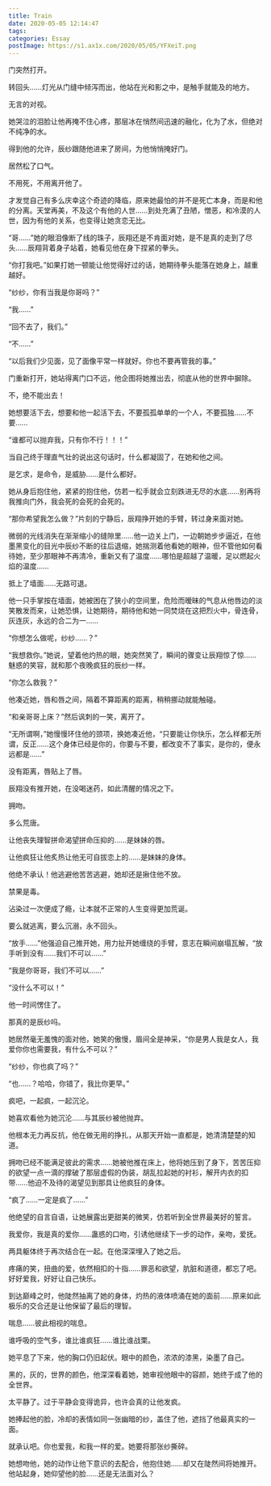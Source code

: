 ```yaml
---
title: Train
date: 2020-05-05 12:14:47
tags:
categories: Essay
postImage: https://s1.ax1x.com/2020/05/05/YFXeiT.png
---
```


门突然打开。

转回头……灯光从门缝中倾泻而出，他站在光和影之中，是触手就能及的地方。

无言的对视。

她哭泣的泪脸让他再掩不住心疼，那层冰在悄然间迅速的融化，化为了水，但绝对不纯净的水。

<!--more-->

得到他的允许，辰纱跟随他进来了房间，为他悄悄掩好门。

居然松了口气。

不用死，不用离开他了。

才发觉自己有多么庆幸这个奇迹的降临，原来她最怕的并不是死亡本身，而是和他的分离。天堂再美，不及这个有他的人世……到处充满了丑陋，憎恶，和冷漠的人世，因为有他的关系，也变得让她贪恋无比。

“哥……”她的眼泪像断了线的珠子，辰翔还是不肯面对她，是不是真的走到了尽头……辰翔背着身子站着，她看见他在身下捏紧的拳头。

“你打我吧。”如果打她一顿能让他觉得好过的话，她期待拳头能落在她身上，越重越好。

“纱纱，你有当我是你哥吗？”

“我……”

“回不去了，我们。”

“不……”

“以后我们少见面，见了面像平常一样就好。你也不要再管我的事。”

门重新打开，她站得离门口不远，他企图将她推出去，彻底从他的世界中摒除。

不，绝不能出去！

她想要活下去，想要和他一起活下去，不要孤孤单单的一个人，不要孤独……不要……

“谁都可以抛弃我，只有你不行！！！”

当自己终于理直气壮的说出这句话时，什么都凝固了，在她和他之间。

是乞求，是命令，是威胁……是什么都好。

她从身后抱住他，紧紧的抱住他，仿若一松手就会立刻跌进无尽的水底……别再将我推向门外，我会死的会死的会死的。

“那你希望我怎么做？”片刻的宁静后，辰翔挣开她的手臂，转过身来面对她。

微弱的光线消失在渐渐缩小的缝隙里……他一边关上门，一边朝她步步逼近，在他墨黑变化的目光中辰纱不断的往后退缩，她揣测着他看她的眼神，但不管他如何看待她，至少那眼神不再清冷，重新又有了温度……哪怕是超越了温暖，足以燃起火焰的温度……

抵上了墙面……无路可退。

他一只手掌按在墙面，她被困在了狭小的空间里，危险而暧昧的气息从他唇边的淡笑散发而来，让她恐惧，让她期待，期待他和她一同焚烧在这把烈火中，骨连骨，灰连灰，永远的合二为一……

“你想怎么做呢，纱纱……？”

“我想救你。”她说，望着他灼热的眼，她突然笑了，瞬间的骤变让辰翔惊了惊……魅惑的笑容，就和那个夜晚疯狂的辰纱一样。

“你怎么救我？”

他凑近她，唇和唇之间，隔着不算距离的距离，稍稍挪动就能触碰。

“和亲哥哥上床？”然后讽刺的一笑，离开了。

“无所谓啊，”她慢慢环住他的颈项，换她凑近他，“只要能让你快乐，怎么样都无所谓，反正……这个身体已经是你的，你要与不要，都改变不了事实，是你的，便永远都是……”

没有距离，唇贴上了唇。

辰翔没有推开她，在没喝迷药，如此清醒的情况之下。

拥吻。

多么荒唐。

让他丧失理智拼命渴望拼命压抑的……是妹妹的唇。

让他疯狂让他炙热让他无可自拔恋上的……是妹妹的身体。

他绝不承认！他逃避他苦苦逃避，她却还是揪住他不放。

禁果是毒。

沾染过一次便成了瘾，让本就不正常的人生变得更加荒诞。

要么就逃离，要么沉溺，永不回头。

“放手……”他强迫自己推开她，用力扯开她缠绕的手臂，意志在瞬间崩塌瓦解，“放手听到没有……我们不可以……”

“我是你哥哥，我们不可以……”

“没什么不可以！”

他一时间愣住了。

那真的是辰纱吗。

她居然毫无羞愧的面对他，她笑的傲慢，眉间全是神采，“你是男人我是女人，我爱你你也需要我，有什么不可以？”

“纱纱，你也疯了吗？”

“也……？哈哈，你错了，我比你更早。”

疯吧，一起疯，一起沉沦。

她喜欢看他为她沉沦……与其辰纱被他抛弃。

他根本无力再反抗，他在做无用的挣扎，从那天开始一直都是，她清清楚楚的知道。

拥吻已经不能满足彼此的需求……她被他推在床上，他将她压到了身下，苦苦压抑的欲望一点一滴的撑破了那层虚假的伪装，胡乱拉起她的衬衫，解开内衣的扣带……他迫不及待的渴望见到那具让他疯狂的身体。

“疯了……一定是疯了……”

他绝望的自言自语，让她展露出更甜美的微笑，仿若听到全世界最美好的誓言。

我爱你，我是真的爱你……蛊惑的口吻，引诱他继续下一步的动作，亲吻，爱抚。

两具躯体终于再次结合在一起。在他深深埋入了她之后。

疼痛的笑，扭曲的爱，依然相扣的十指……罪恶和欲望，肮脏和道德，都忘了吧。好好爱我，好好让自己快乐。

到达巅峰之时，他陡然抽离了她的身体，灼热的液体喷涌在她的面前……原来如此极乐的交合还是让他保留了最后的理智。

喘息……彼此相视的喘息。

谁呼吸的空气多，谁比谁疯狂……谁比谁战栗。

她平息了下来，他的胸口仍旧起伏。眼中的颜色，浓浓的漆黑，染墨了自己。

黑的，灰的，世界的颜色，他深深看着她，她审视他眼中的容颜，她终于成了他的全世界。

太平静了。过于平静会变得诡异，也许会真的让他发疯。

她捧起他的脸，冷却的表情如同一张幽暗的纱，盖住了他，遮挡了他最真实的一面。

就承认吧。你也爱我，和我一样的爱。她要将那张纱撕碎。

她想吻他，她的动作让他下意识的去配合，他抱住她……却又在陡然间将她推开。他站起身，她仰望他的脸……还是无法面对么？